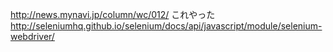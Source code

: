 http://news.mynavi.jp/column/wc/012/
これやった
http://seleniumhq.github.io/selenium/docs/api/javascript/module/selenium-webdriver/
